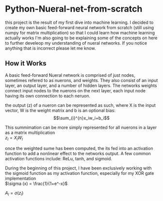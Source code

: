 # Python-Nueral-net-from-scratch

this project is the result of my first dive into machine learning. I decided to create my own basic feed-forward neural network from scratch (still using numpy for matrix multiplication) so that I could learn how machine learning actually works
I'm also going to be explaining some of the concepts on here to further develeop my understanding of nueral networks. If you notice anything that is incorrect please let me know.

## How it Works

A basic feed-forward Nueral network is comprised of just nodes, sometimes refered to as nuerons, and weights. They also consist of an input layer, an output layer, and a number of hidden layers. The networks weights connect input nodes to the nuerons on the next layer, each input node having its own connection to each neruon. 

the output (z) of a nueron can be represented as such, where X is the input vector, W is the weight matrix and b is an optional bias: 
$$\sum_{i}^{n}x_iw_i+b_i$$

This summimation can be more simply represented for all nuerons in a layer as a matrix multiplication
<br/>$z_l = X_lW_l$

once the weighted sume has been computed, the its fed into an activation function to add a nonlinear effect to the networks output. A few common activation functions include: ReLu, tanh, and sigmoid. 

During the beginning of this project, I have been exclusively working with the sigmoid function as my activation function, especially for my XOR gate implementation
<br/>
$\sigma (x) = \frac{1}{1+e^-x}$

$A_l = \sigma(z_l)$








